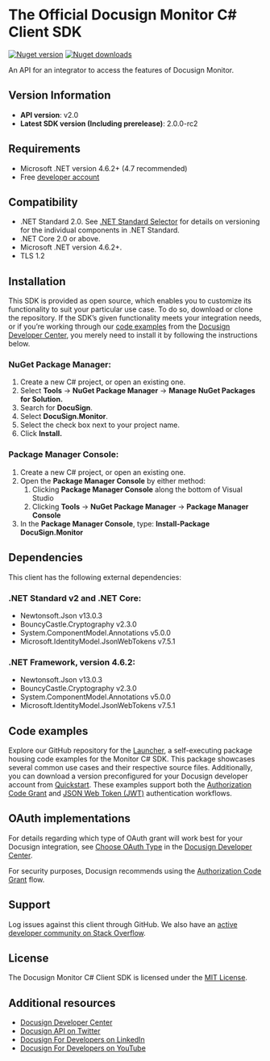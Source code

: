 # The Official Docusign Monitor C# Client SDK

[![Nuget version][nuget-image]][nuget-url]
[![Nuget downloads][downloads-image]][downloads-url]

An API for an integrator to access the features of Docusign Monitor.

## Version Information
- **API version**: v2.0
- **Latest SDK version (Including prerelease)**: 2.0.0-rc2

## Requirements
*   Microsoft .NET version 4.6.2+ (4.7 recommended)
*   Free [developer account](https://go.docusign.com/o/sandbox/?postActivateUrl=https://developers.docusign.com/)

## Compatibility
*   .NET Standard 2.0. See [.NET Standard Selector](https://immo.landwerth.net/netstandard-versions/) for details on versioning for the individual components in .NET Standard.
*   .NET Core 2.0 or above.
*   Microsoft .NET version 4.6.2+.
*   TLS 1.2

## Installation
This SDK is provided as open source, which enables you to customize its functionality to suit your particular use case. To do so, download or clone the repository. If the SDK’s given functionality meets your integration needs, or if you’re working through our [code examples](https://developers.docusign.com/docs/monitor-api/how-to/) from the [Docusign Developer Center](https://developers.docusign.com/), you merely need to install it by following the instructions below.

### NuGet Package Manager:
1. Create a new C# project, or open an existing one.
2. Select **Tools** -> **NuGet Package Manager** -> **Manage NuGet Packages for Solution.**
3. Search for **DocuSign**.
4. Select **DocuSign.Monitor**.
5. Select the check box next to your project name.
6. Click **Install.**

### Package Manager Console:
1. Create a new C# project, or open an existing one.
2. Open the **Package Manager Console** by either method:
   1. Clicking **Package Manager Console** along the bottom of Visual Studio
   2. Clicking **Tools** -> **NuGet Package Manager** -> **Package Manager Console**
3. In the **Package Manager Console**, type: **Install-Package DocuSign.Monitor**

## Dependencies
This client has the following external dependencies:

### .NET Standard v2 and .NET Core:
*   Newtonsoft.Json v13.0.3
*   BouncyCastle.Cryptography v2.3.0
*   System.ComponentModel.Annotations v5.0.0
*   Microsoft.IdentityModel.JsonWebTokens v7.5.1

### .NET Framework, version 4.6.2:
*   Newtonsoft.Json v13.0.3
*   BouncyCastle.Cryptography v2.3.0
*   System.ComponentModel.Annotations v5.0.0
*   Microsoft.IdentityModel.JsonWebTokens v7.5.1

## Code examples
Explore our GitHub repository for the [Launcher](https://github.com/docusign/code-examples-csharp/), a self-executing package housing code examples for the Monitor C# SDK. This package showcases several common use cases and their respective source files. Additionally, you can download a version preconfigured for your Docusign developer account from [Quickstart](https://developers.docusign.com/docs/esign-rest-api/quickstart/). These examples support both the [Authorization Code Grant](https://developers.docusign.com/platform/auth/authcode/) and [JSON Web Token (JWT)](https://developers.docusign.com/platform/auth/jwt/) authentication workflows.

## OAuth implementations
For details regarding which type of OAuth grant will work best for your Docusign integration, see [Choose OAuth Type](https://developers.docusign.com/platform/auth/choose/) in the [Docusign Developer Center](https://developers.docusign.com/).

For security purposes, Docusign recommends using the [Authorization Code Grant](https://developers.docusign.com/platform/auth/authcode/) flow.

## Support
Log issues against this client through GitHub. We also have an [active developer community on Stack Overflow](https://stackoverflow.com/questions/tagged/docusignapi).

## License
The Docusign Monitor C# Client SDK is licensed under the [MIT License](https://github.com/docusign/docusign-monitor-csharp-client/blob/master/LICENSE).

## Additional resources
*   [Docusign Developer Center](https://developers.docusign.com/)
*   [Docusign API on Twitter](https://twitter.com/docusignapi)
*   [Docusign For Developers on LinkedIn](https://www.linkedin.com/showcase/docusign-for-developers/)
*   [Docusign For Developers on YouTube](https://www.youtube.com/channel/UCJSJ2kMs_qeQotmw4-lX2NQ)

[nuget-image]: https://img.shields.io/nuget/v/DocuSign.Monitor.svg?style=flat
[nuget-url]: https://www.nuget.org/packages/DocuSign.Monitor
[downloads-image]: https://img.shields.io/nuget/dt/DocuSign.Monitor.svg?style=flat
[downloads-url]: https://www.nuget.org/packages/DocuSign.Monitor
